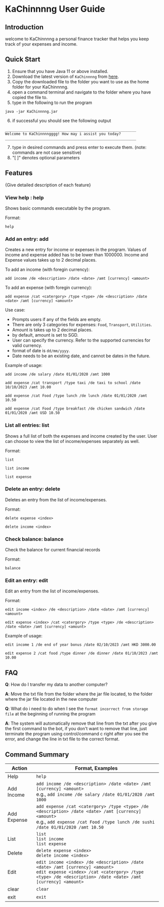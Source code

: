 # KaChinnnng User Guide

## Introduction
welcome to KaChinnnng a personal finance tracker that helps you keep track of your expenses and income.

## Quick Start


1. Ensure that you have Java 11 or above installed.
2. Download the latest version of `KaChinnnng` from [here](http://link.to/duke).
3. Copy the downloaded file to the folder you want to use as the home folder for your KaChinnnng.
4. open a command terminal and navigate to the folder where you have copied the file to.
5. type in the following to run the program
```
java -jar KaChinnnng.jar
```
6. if successful you should see the following output
```
____________________________________________________________
Welcome to KaChinnnngggg! How may i assist you today?
____________________________________________________________
```
7. type in desired commands and press enter to execute them. (note: commands are not case sensitive)
8. "[ ]" denotes optional parameters

## Features 

{Give detailed description of each feature}

### View help : help
Shows basic commands executable by the program.

Format:
```
help
```

### Add an entry: add
Creates a new entry for income or expenses in the program.
Values of income and expense added has to be lower than 1000000.
Income and Expense values takes up to 2 decimal places.

To add an income (with foregin currency):
```
add income /de <description> /date <date> /amt [currency] <amount>
```

To add an expense (with foregin currency):
```
add expense /cat <catergory> /type <type> /de <description> /date <date> /amt [currency] <amount>
```

Use case:
- Prompts users if any of the fields are empty.
- There are only 3 categories for expenses: `Food`, `Transport`, `Utilities`.
- Amount is takes up to 2 decimal places.
- by default, amount is set to SGD.
- User can specify the currency. Refer to the supported currencies for valid currency.
- format of date is `dd/mm/yyyy`.
- Date needs to be an existing date, and cannot be dates in the future.

Example of usage:
```
add income /de salary /date 01/01/2020 /amt 1000
```
```
add expense /cat transport /type taxi /de taxi to school /date 10/10/2023 /amt 10.00
```
```
add expense /cat Food /type lunch /de lunch /date 01/01/2020 /amt 10.50
```
```
add expense /cat Food /type breakfast /de chicken sandwich /date 01/01/2020 /amt USD 10.50
```

### List all entries: list
Shows a full list of both the expenses and income created by the user.
User can choose to view the list of income/expenses separately as well.

Format:
```
list
```
```
list income
```
```
list expense
```

### Delete an entry: delete
Deletes an entry from the list of income/expenses.

Format:
```
delete expense <index>
```
```
delete income <index>
```

### Check balance: balance
Check the balance for current financial records

Format:
```
balance
```

### Edit an entry: edit 
Edit an entry from the list of income/expenses.

Format:
```
edit income <index> /de <description> /date <date> /amt [currency] <amount>
```
```
edit expense <index> /cat <catergory> /type <type> /de <description> /date <date> /amt [currency] <amount>
```
Example of usage:
```
edit income 1 /de end of year bonus /date 02/10/2023 /amt HKD 3000.00
```
```
edit expense 2 /cat food /type dinner /de dinner /date 01/10/2023 /amt 10.00
```


## FAQ


**Q**: How do I transfer my data to another computer? 

**A**: Move the txt file from the folder where the jar file located, 
to the folder where the jar file located in the new computer 

**Q**: What do i need to do when I see the `format incorrect from storage file` at the beginning of running the program

**A**: The system will automatically remove that line from the txt after you give the first command to the bot, 
if you don't want to remove that line, just terminate the program using control/command c right after you see the error,
and change the line in txt file to the correct format.

## Command Summary

| Action | Format, Examples                                                                                                                                                                         |
| ------ |------------------------------------------------------------------------------------------------------------------------------------------------------------------------------------------|
| Help | `help`                                                                                                                                                                                   |
| Add Income | `add income /de <description> /date <date> /amt [currency] <amount>` <br> e.g., `add income /de salary /date 01/01/2020 /amt 1000`                                                       |
| Add Expense | `add expense /cat <catergory> /type <type> /de <description> /date <date> /amt [currency] <amount>` <br> e.g., `add expense /cat Food /type lunch /de sushi /date 01/01/2020 /amt 10.50` |
| List | `list` <br> `list income` <br> `list expense`                                                                                                                                             |
| Delete | `delete expense <index>` <br> `delete income <index>`                                                                                                                                     |
| Edit | `edit income <index> /de <description> /date <date> /amt [currency] <amount>` <br> `edit expense <index> /cat <catergory> /type <type> /de <description> /date <date> /amt [currency] <amount>` |
|clear|`clear`|
|exit|`exit`|
